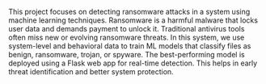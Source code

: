 This project focuses on detecting ransomware attacks in a system using machine learning techniques. Ransomware is a harmful malware that locks user data and demands payment to unlock it. Traditional antivirus tools often miss new or evolving ransomware threats. In this system, we use system-level and behavioral data to train ML models that classify files as benign, ransomware, trojan, or spyware. The best-performing model is deployed using a Flask web app for real-time detection. This helps in early threat identification and better system protection.
